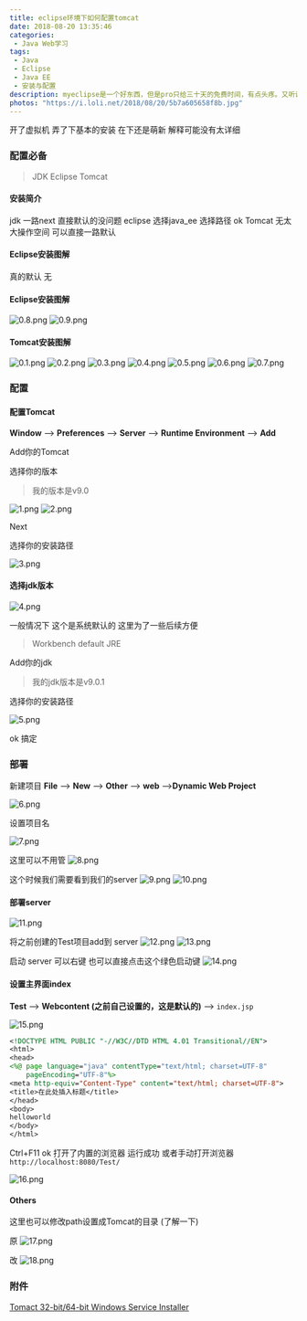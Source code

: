 ```yaml
---
title: eclipse环境下如何配置tomcat
date: 2018-08-20 13:35:46
categories:
 - Java Web学习
tags:
 - Java
 - Eclipse
 - Java EE
 - 安装与配置
description: myeclipse是一个好东西，但是pro只给三十天的免费时间，有点头疼。又听说破解容易翻车，头又在隐隐作痛。老牌的eclipse说实在的 还是挺好用的
photos: "https://i.loli.net/2018/08/20/5b7a605658f8b.jpg"
---
```



开了虚拟机 弄了下基本的安装 在下还是萌新 解释可能没有太详细

### 配置必备

>JDK
>Eclipse
>Tomcat

#### 安装简介
jdk 一路next 直接默认的没问题
eclipse 选择java_ee 选择路径 ok
Tomcat 无太大操作空间 可以直接一路默认

#### Eclipse安装图解
真的默认 无

#### Eclipse安装图解
![0.8.png](https://i.loli.net/2018/12/03/5c04c7db7a7f2.png)
![0.9.png](https://i.loli.net/2018/12/03/5c04c7db7a799.png)

#### Tomcat安装图解
![0.1.png](https://i.loli.net/2018/12/03/5c04c8f23038d.png)
![0.2.png](https://i.loli.net/2018/12/03/5c04c8f22d189.png)
![0.3.png](https://i.loli.net/2018/12/03/5c04c8f1b5829.png)
![0.4.png](https://i.loli.net/2018/12/03/5c04c8f2275ef.png)
![0.5.png](https://i.loli.net/2018/12/03/5c04c8f22a353.png)
![0.6.png](https://i.loli.net/2018/12/03/5c04c8f2241a2.png)
![0.7.png](https://i.loli.net/2018/12/03/5c04c8f233523.png)



### 配置

#### 配置Tomcat

**Window** --> **Preferences** --> **Server** --> **Runtime Environment** --> **Add**

Add你的Tomcat 

选择你的版本
>我的版本是v9.0

![1.png](https://i.loli.net/2018/12/03/5c04c7cf05a65.png)
![2.png](https://i.loli.net/2018/12/03/5c04c7d9b90ab.png)

Next

选择你的安装路径

![3.png](https://i.loli.net/2018/12/03/5c04c7d5d039b.png)

#### 选择jdk版本


![4.png](https://i.loli.net/2018/12/03/5c04c7d5ce8c8.png)

一般情况下 这个是系统默认的 这里为了一些后续方便
>Workbench default JRE

Add你的jdk
>我的jdk版本是v9.0.1

选择你的安装路径

![5.png](https://i.loli.net/2018/12/03/5c04c7d9b7253.png)

ok 搞定

### 部署
新建项目
**File** --> **New** --> **Other** --> **web** -->**Dynamic Web Project**

![6.png](https://i.loli.net/2018/12/03/5c04c7e33ddef.png)

设置项目名

![7.png](https://i.loli.net/2018/12/03/5c04c7e33d4af.png)

这里可以不用管
![8.png](https://i.loli.net/2018/12/03/5c04c7e27a3d3.png)

这个时候我们需要看到我们的server
![9.png](https://i.loli.net/2018/12/03/5c04c7e33c987.png)
![10.png](https://i.loli.net/2018/12/03/5c04c7e33b4c6.png)


#### 部署server

![11.png](https://i.loli.net/2018/12/03/5c04c7e33beae.png)

将之前创建的Test项目add到 server
![12.png](https://i.loli.net/2018/12/03/5c04c7fc85508.png)
![13.png](https://i.loli.net/2018/12/03/5c04c7fb8d1e7.png)

启动 server
可以右键 也可以直接点击这个绿色启动键
![14.png](https://i.loli.net/2018/12/03/5c04c7fb8a9f1.png)


#### 设置主界面index
**Test** --> **Webcontent (之前自己设置的，这是默认的)** --> `index.jsp`

![15.png](https://i.loli.net/2018/12/03/5c04c7ecb4f2a.png)

```jsp
<!DOCTYPE HTML PUBLIC "-//W3C//DTD HTML 4.01 Transitional//EN">
<html>
<head>
<%@ page language="java" contentType="text/html; charset=UTF-8"
    pageEncoding="UTF-8"%>
<meta http-equiv="Content-Type" content="text/html; charset=UTF-8">
<title>在此处插入标题</title>
</head>
<body>
helloworld
</body>
</html>
```
Ctrl+F11 ok 打开了内置的浏览器 运行成功
或者手动打开浏览器
`http://localhost:8080/Test/`

![16.png](https://i.loli.net/2018/12/03/5c04c7e64a3cd.png)

#### Others
这里也可以修改path设置成Tomcat的目录 (了解一下)

原
![17.png](https://i.loli.net/2018/12/03/5c04c7ecb7261.png)

改
![18.png](https://i.loli.net/2018/12/03/5c04c7e8952bd.png)

### 附件

[Tomact 32-bit/64-bit Windows Service Installer](http://mirrors.tuna.tsinghua.edu.cn/apache/tomcat/tomcat-9/v9.0.12/bin/apache-tomcat-9.0.12.exe)
